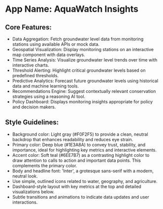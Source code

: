 # **App Name**: AquaWatch Insights

## Core Features:

- Data Aggregation: Fetch groundwater level data from monitoring stations using available APIs or mock data.
- Geospatial Visualization: Display monitoring stations on an interactive map component with data overlays.
- Time Series Analysis: Visualize groundwater level trends over time with interactive charts.
- Threshold Alerting: Highlight critical groundwater levels based on predefined thresholds.
- Predictive Analytics: Forecast future groundwater levels using historical data and machine learning tools.
- Recommendations Engine: Suggest contextually relevant conservation strategies using a reasoning AI tool.
- Policy Dashboard: Displays monitoring insights appropriate for policy and decision makers.

## Style Guidelines:

- Background color: Light gray (#F0F2F5) to provide a clean, neutral backdrop that enhances readability and reduces eye strain.
- Primary color: Deep blue (#1E3A8A) to convey trust, stability, and importance, ideal for highlighting key metrics and interactive elements.
- Accent color: Soft teal (#6EE7B7) as a contrasting highlight color to draw attention to calls to action and important data points. This complements the primary color.
- Body and headline font: 'Inter', a grotesque sans-serif with a modern, neutral look.
- Use simple, outlined icons related to water, geography, and agriculture.
- Dashboard-style layout with key metrics at the top and detailed visualizations below.
- Subtle transitions and animations to indicate data updates and user interactions.